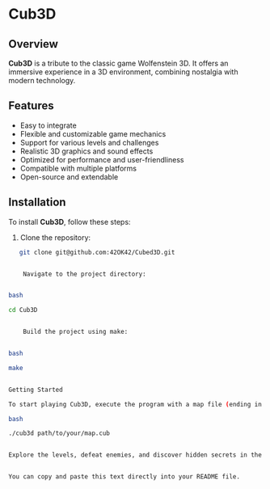 # Cub3D

## Overview

**Cub3D** is a tribute to the classic game Wolfenstein 3D. It offers an immersive experience in a 3D environment, combining nostalgia with modern technology.

## Features

- Easy to integrate
- Flexible and customizable game mechanics
- Support for various levels and challenges
- Realistic 3D graphics and sound effects
- Optimized for performance and user-friendliness
- Compatible with multiple platforms
- Open-source and extendable

## Installation

To install **Cub3D**, follow these steps:

1. Clone the repository:
```bash
   git clone git@github.com:42OK42/Cubed3D.git


    Navigate to the project directory:


bash

cd Cub3D


    Build the project using make:


bash

make


Getting Started

To start playing Cub3D, execute the program with a map file (ending in .cub):

bash

./cub3d path/to/your/map.cub


Explore the levels, defeat enemies, and discover hidden secrets in the 3D world.


You can copy and paste this text directly into your README file.


